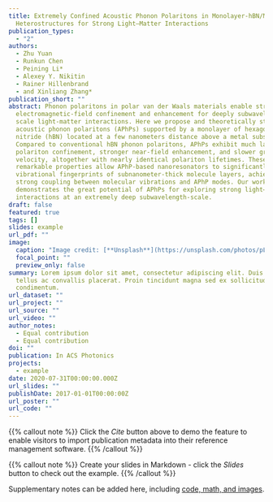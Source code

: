 ```yaml
---
title: Extremely Confined Acoustic Phonon Polaritons in Monolayer-hBN/Metal
  Heterostructures for Strong Light–Matter Interactions
publication_types:
  - "2"
authors:
  - Zhu Yuan
  - Runkun Chen
  - Peining Li*
  - Alexey Y. Nikitin
  - Rainer Hillenbrand
  - and Xinliang Zhang*
publication_short: ""
abstract: Phonon polaritons in polar van der Waals materials enable strong
  electromagnetic-field confinement and enhancement for deeply subwavelength
  scale light-matter interactions. Here we propose and theoretically study
  acoustic phonon polaritons (APhPs) supported by a monolayer of hexagonal boron
  nitride (hBN) located at a few nanometers distance above a metal substrate.
  Compared to conventional hBN phonon polaritons, APhPs exhibit much larger
  polariton confinement, stronger near-field enhancement, and slower group
  velocity, altogether with nearly identical polariton lifetimes. These
  remarkable properties allow APhP-based nanoresonators to significantly enhance
  vibrational fingerprints of subnanometer-thick molecule layers, achieving
  strong coupling between molecular vibrations and APhP modes. Our work
  demonstrates the great potential of APhPs for exploring strong light–matter
  interactions at an extremely deep subwavelength-scale.
draft: false
featured: true
tags: []
slides: example
url_pdf: ""
image:
  caption: "Image credit: [**Unsplash**](https://unsplash.com/photos/pLCdAaMFLTE)"
  focal_point: ""
  preview_only: false
summary: Lorem ipsum dolor sit amet, consectetur adipiscing elit. Duis posuere
  tellus ac convallis placerat. Proin tincidunt magna sed ex sollicitudin
  condimentum.
url_dataset: ""
url_project: ""
url_source: ""
url_video: ""
author_notes:
  - Equal contribution
  - Equal contribution
doi: ""
publication: In ACS Photonics
projects:
  - example
date: 2020-07-31T00:00:00.000Z
url_slides: ""
publishDate: 2017-01-01T00:00:00Z
url_poster: ""
url_code: ""
---
```


{{% callout note %}}
Click the *Cite* button above to demo the feature to enable visitors to import publication metadata into their reference management software.
{{% /callout %}}

{{% callout note %}}
Create your slides in Markdown - click the *Slides* button to check out the example.
{{% /callout %}}

Supplementary notes can be added here, including [code, math, and images](https://wowchemy.com/docs/writing-markdown-latex/).
